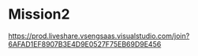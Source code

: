 # Mission2
https://prod.liveshare.vsengsaas.visualstudio.com/join?6AFAD1EF8907B3E4D9E0527F75EB69D9E456

